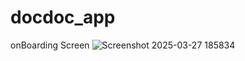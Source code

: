 # docdoc_app

 onBoarding Screen 
![Screenshot 2025-03-27 185834](https://github.com/user-attachments/assets/5c15289a-3944-4737-8bca-9b93d8882123)
